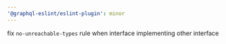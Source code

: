 ```yaml
---
'@graphql-eslint/eslint-plugin': minor
---
```


fix `no-unreachable-types` rule when interface implementing other interface
